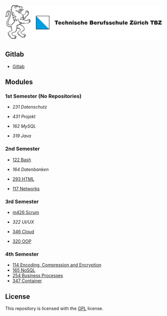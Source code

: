 # ![Logo TBZ](/assets/logo.svg)

## Gitlab

- [Gitlab](https://gitlab.com/ch-tbz-it/Stud)

## Modules

### 1st Semester (No Repositories)

- *231 Datenschutz*
- *431 Projekt*

- *162 MySQL*
- *319 Java*

### 2nd Semester

- [122 Bash](https://github.com/sxpersxnic/TBZ/tree/main/m122-Bash)
- *164 Datenbanken*

- [293 HTML](https://github.com/sxpersxnic/TBZ/tree/main/m293-Html)
- [117 Networks](https://github.com/sxpersxnic/TBZ/tree/main/m117-Networks)

### 3rd Semester

- [m426 Scrum](https://github.com/sxpersxnic/TBZ/tree/main/m426-Scrum)
- *322 UI/UX*

- [346 Cloud](https://github.com/sxpersxnic/TBZ/tree/main/m346-Cloud)
- [320 OOP](https://github.com/sxpersxnic/TBZ/tree/main/m320-OOP)

### 4th Semester

- [114 Encoding, Compression and Encryption](https://github.com/sxpersxnic/TBZ/tree/main/m114-Encoding-Compression-Encryption)
- [165 NoSQL](https://github.com/sxpersxnic/TBZ/tree/main/m165-NoSQL)
- [254 Business Processes](https://github.com/sxpersxnic/TBZ/tree/main/m254-Business-Processes)
- [347 Container](https://github.com/sxpersxnic/TBZ/tree/main/m347-Container)

## License

This repository is licensed with the [GPL](LICENSE) license.
